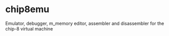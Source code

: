 # chip8emu

Emulator, debugger, m_memory editor, assembler and disassembler for the chip-8 virtual machine
